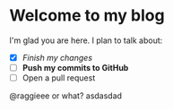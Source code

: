 # Welcome to my blog

I'm glad you are here. I plan to talk about:
- [x] *Finish my changes*
- [ ] **Push my commits to GitHub**
- [ ] Open a pull request

@raggieee or what?
asdasdad
